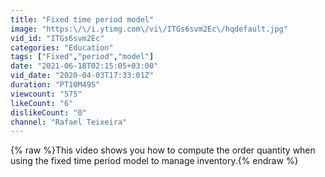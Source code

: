 ```yaml
---
title: "Fixed time period model"
image: "https:\/\/i.ytimg.com\/vi\/ITGs6svm2Ec\/hqdefault.jpg"
vid_id: "ITGs6svm2Ec"
categories: "Education"
tags: ["Fixed","period","model"]
date: "2021-06-18T02:15:05+03:00"
vid_date: "2020-04-03T17:33:01Z"
duration: "PT10M49S"
viewcount: "575"
likeCount: "6"
dislikeCount: "0"
channel: "Rafael Teixeira"
---
```

{% raw %}This video shows you how to compute the order quantity when using the fixed time period model to manage inventory.{% endraw %}
